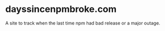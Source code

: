 # dayssincenpmbroke.com

A site to track when the last time npm had bad release or a major outage. 
